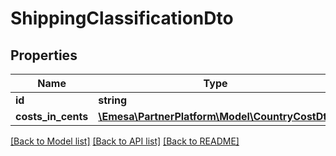# ShippingClassificationDto

## Properties
Name | Type | Description | Notes
------------ | ------------- | ------------- | -------------
**id** | **string** |  | [optional] 
**costs_in_cents** | [**\Emesa\PartnerPlatform\Model\CountryCostDto**](CountryCostDto.md) |  | [optional] 

[[Back to Model list]](../../README.md#documentation-for-models) [[Back to API list]](../../README.md#documentation-for-api-endpoints) [[Back to README]](../../README.md)

